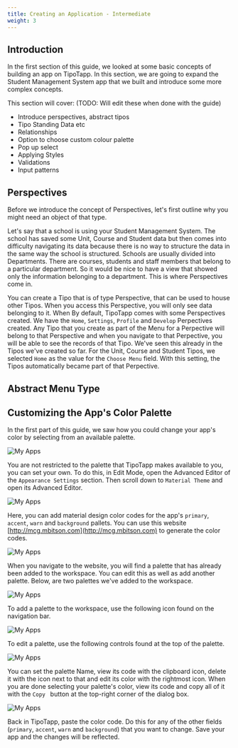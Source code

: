 ```yaml
---
title: Creating an Application - Intermediate
weight: 3
---
```


## Introduction

In the first section of this guide, we looked at some basic concepts of building an app on TipoTapp. In this section, we are going to expand the Student Management System app that we built and introduce some more complex concepts.

This section will cover: (TODO: Will edit these when done with the guide)

 - Introduce perspectives, abstract tipos
 - Tipo Standing Data etc
 - Relationships
 - Option to choose custom colour palette
 - Pop up select
 - Applying Styles
 - Validations
 - Input patterns
 
## Perspectives

Before we introduce the concept of Perspectives, let's first outline why you might need an object of that type.

Let's say that a school is using your Student Management System. The school has saved some Unit, Course and Student data but then comes into difficulty navigating its data because there is no way to structure the data in the same way the school is structured. Schools are usually divided into Departments. There are courses, students and staff members that belong to a particular department. So it would be nice to have a view that showed only the information belonging to a department. This is where Perspectives come in.

You can create a Tipo that is of type Perspective, that can be used to house other Tipos. When you access this Perspective, you will only see data belonging to it. When By default, TipoTapp comes with some Perspectives created. We have the `Home`, `Settings`, `Profile` and `Develop` Perpectives created. Any Tipo that you create as part of the Menu for a Perpective will belong to that Perspective and when you navigate to that Perpective, you will be able to see the records of that Tipo. We've seen this already in the Tipos we've created so far. For the Unit, Course and Student Tipos, we selected `Home` as the value for the `Choose Menu` field. With this setting, the Tipos automatically became part of that Perpective.

## Abstract Menu Type

## Customizing the App's Color Palette
 
In the first part of this guide, we saw how you could change your app's color by selecting from an available palette. 

![My Apps](/images/creating_an_application_intermediate/image_001.png)

You are not restricted to the palette that TipoTapp makes available to you, you can set your own. To do this, in Edit Mode, open the Advanced Editor of the `Appearance Settings` section. Then scroll down to `Material Theme` and open its Advanced Editor.

![My Apps](/images/creating_an_application_intermediate/image_002.png)

Here, you can add material design color codes for the app's `primary`, `accent`, `warn` and `background` pallets. You can use this website [http://mcg.mbitson.com](http://mcg.mbitson.com) to generate the color codes.

![My Apps](/images/creating_an_application_intermediate/image_003.png)

When you navigate to the website, you will find a palette that has already been added to the workspace. You can edit this as well as add another palette. Below, are two palettes we've added to the workspace.

![My Apps](/images/creating_an_application_intermediate/image_004.png)

To add a palette to the workspace, use the following icon found on the navigation bar.

![My Apps](/images/creating_an_application_intermediate/image_005.png)

To edit a palette, use the following controls found at the top of the palette.

![My Apps](/images/creating_an_application_intermediate/image_006.png)

You can set the palette Name, view its code with the clipboard icon, delete it with the icon next to that and edit its color with the rightmost icon. When you are done selecting your palette's color, view its code and copy all of it with the `Copy ` button at the top-right corner of the dialog box.

![My Apps](/images/creating_an_application_intermediate/image_007.png)

Back in TipoTapp, paste the color code. Do this for any of the other fields (`primary`, `accent`, `warn` and `background`) that you want to change. Save your app and the changes will be reflected.